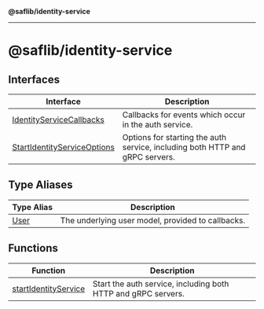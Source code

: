 **@saflib/identity-service**

***

# @saflib/identity-service

## Interfaces

| Interface | Description |
| ------ | ------ |
| [IdentityServiceCallbacks](interfaces/IdentityServiceCallbacks.md) | Callbacks for events which occur in the auth service. |
| [StartIdentityServiceOptions](interfaces/StartIdentityServiceOptions.md) | Options for starting the auth service, including both HTTP and gRPC servers. |

## Type Aliases

| Type Alias | Description |
| ------ | ------ |
| [User](type-aliases/User.md) | The underlying user model, provided to callbacks. |

## Functions

| Function | Description |
| ------ | ------ |
| [startIdentityService](functions/startIdentityService.md) | Start the auth service, including both HTTP and gRPC servers. |
